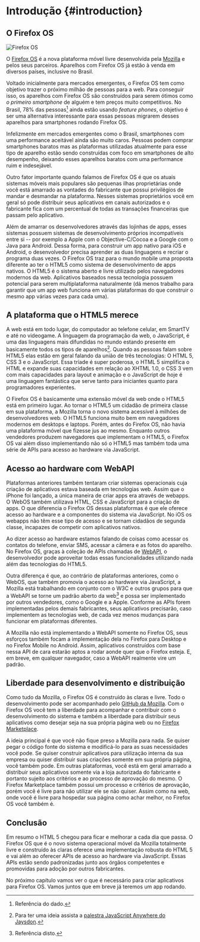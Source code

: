 # Introdução {#introduction}

## O Firefox OS

![Firefox OS](images/originals/firefox_os_simulator.png)

O [Firefox OS](http://www.mozilla.org/pt-BR/firefox/os/) é a nova plataforma móvel livre desenvolvida pela [Mozilla](http://mozilla.org) e pelos seus parceiros. Aparelhos com Firefox OS já estão à venda em diversos países, inclusive no Brasil. 

Voltado inicialmente para mercados emergentes, o Firefox OS tem como objetivo trazer o próximo milhão de pessoas para a web. Para conseguir isso, os aparelhos com Firefox OS são construídos para serem ótimos como *o primeiro smartphone* de alguém e tem preços muito competitivos. No Brasil, 78% das pessoas[^PT-anywhere] ainda estão usando *feature phones*, o objetivo é ser uma alternativa interessante para essas pessoas migrarem desses aparelhos para smartphones rodando Firefox OS. 

[^PT-anywhere]: Referência do dado.

Infelizmente em mercados emergentes como o Brasil, smartphones com uma performance aceitável ainda são muito caros. Pessoas podem comprar smartphones baratos mas as plataformas utilizadas atualmente para esse tipo de aparelho estão sendo construídas com foco em smartphones de alto desempenho, deixando esses aparelhos baratos com uma performance ruim e indesejável. 

Outro fator importante quando falamos de Firefox OS é que os atuais sistemas móveis mais populares são pequenas ilhas proprietárias onde você está amarrado as vontades do fabricante que possui privilégios de mandar e desmandar na plataforma. Nesses sistemas proprietários você em geral só pode distribuir seus aplicativos em canais autorizados e o fabricante fica com um percentual de todas as transações financeiras que passam pelo aplicativo. 

Além de amarrar os desenvolvedores através das lojinhas de apps, esses sistemas possuem sistemas de desenvolvimento próprios incompatíveis entre si -- por exemplo a Apple com o Objective-C/Cocoa e a Google com o Java para Android. Dessa forma, para construir um app nativo para iOS e Android, o desenvolvedor precisa aprender as duas linguagens e recriar o programa duas vezes. O Firefox OS traz para o mundo mobile uma proposta diferente ao ter o HTML5 como sistema de desenvolvimento de apps nativos. O HTML5 é o sistema aberto e livre utilizado pelos navegadores modernos da web. Aplicativos baseados nessa tecnologia possuem potencial para serem multiplataforma naturalmente (dá menos trabalho para garantir que um app web funciona em várias plataformas do que construir o mesmo app várias vezes para cada uma).

## A plataforma que o HTML5 merece

A web está em todo lugar, do computador ao telefone celular, em SmartTV e até no videogame. A linguagem da programação da web, o JavaScript, é uma das linguagens mais difundidas no mundo estando presente em basicamente todos os tipos de aparelhos[^JS-anywhere]. Quando as pessoas falam sobre HTML5 elas estão em geral falando da união de três tecnologias: O HTML 5, CSS 3 e o JavaScript. Essa tríade é super poderosa, o HTML 5 simplifica o HTML e expande suas capacidades em relação ao XHTML 1.0, o CSS 3 vem com mais capacidades para layout e animação e o JavaScript de hoje é uma linguagem fantástica que serve tanto para iniciantes quanto para programadores experientes.

[^JS-anywhere]: Para ter uma ideia assista a [palestra JavaScript Anywhere do Jaysdon](http://jaydson.org/javascript-everywhere-no-fisl-14/).

O Firefox OS é basicamente uma extensão móvel da web onde o HTML5 está em primeiro lugar. Ao tornar o HTML5 um cidadão de primeira classe em sua plataforma, a Mozilla torna o novo sistema acessível à milhões de desenvolvedores web. O HTML5 funciona muito bem em navegadores modernos em desktops e laptops. Porém, antes do Firefox OS, não havia  uma plataforma móvel que fizesse jus ao mesmo. Enquanto outros vendedores produzem navegadores que implementam o HTML5, o Firefox OS vai além disso implementando não só o HTML5 mas também toda uma série de APIs para acesso ao hardware via JavaScript.

## Acesso ao hardware com WebAPI

Plataformas anteriores também tentaram criar sistemas operacionais cuja criação de aplicativos estava baseada em tecnologias web. Assim que o iPhone foi lançado, a única maneira de criar apps era através de webapps. O WebOS também utilizava HTML, CSS e JavaScript para a criação de apps. O que diferencia o Firefox OS dessas plataformas é que ele oferece acesso ao hardware e a componentes do sistema via JavaScript. No iOS os webapps não têm esse tipo de acesso e se tornam cidadãos de segunda classe, incapazes de competir com aplicativos nativos. 

Ao dizer acesso ao hardware estamos falando de coisas como acessar os contatos do telefone, enviar SMS, acessar a câmera e as fotos do aparelho. No Firefox OS, graças à coleção de APIs chamadas de [WebAPI](https://wiki.mozilla.org/WebAPI), o desenvolvedor pode aproveitar todas essas funcionalidades utilizando nada além das tecnologias do HTML5. 

Outra diferença é que, ao contrário de plataformas anteriores, como o WebOS, que também promovia o acesso ao hardware via JavaScript, a Mozilla está trabalhando em conjunto com o W3C e outros grupos para que a WebAPI se torne um padrão aberto da web[^WA-anywhere] e possa ser implementado por outros vendedores, como o Google e a Apple. Conforme as APIs forem implementadas pelos demais fabricantes, seus aplicativos precisarão, caso implementem as tecnologias web, de cada vez menos mudanças para funcionar em plataformas diferentes.

[^WA-anywhere]: Referência disto.

A Mozilla não está implementando a WebAPI somente no Firefox OS, seus esforços também focam a implementação dela no Firefox para Desktop e no Firefox Mobile no Android. Assim, aplicativos construídos com base nessa API de cara estarão aptos a rodar aonde quer que o Firefox esteja. E, em breve, em qualquer navegador, caso a WebAPI realmente vire um padrão.

## Liberdade para desenvolvimento e distribuição

Como tudo da Mozilla, o Firefox OS é construído às claras e livre. Todo o desenvolvimento pode ser acompanhado pelo [GitHub da Mozilla](https://github.com/mozilla-b2g/B2G). Com o Firefox OS você tem a liberdade para acompanhar e contribuir com o desenvolvimento do sistema e também a liberdade para distribuir seus aplicativos como desejar seja na sua própria página web ou no [Firefox Marketplace](https://marketplace.firefox.com/).

A ideia principal é que você não fique preso a Mozilla para nada. Se quiser pegar o código fonte do sistema e modificá-lo para as suas necessidades você pode. Se quiser construir aplicativos para utilização interna da sua empresa ou quiser distribuir suas criações somente em sua própria página, você também pode. Em outras plataformas, você está em geral amarrado a distribuir seus aplicativos somente via a loja autorizada do fabricante e portanto sujeito aos critérios e ao processo de aprovação do mesmo. O Firefox Marketplace também possui um processo e critérios de aprovação, porém você é livre para não utilizar ele se não quiser. Assim como na web, onde você é livre para hospedar sua página como achar melhor, no Firefox OS você também é.

## Conclusão

Em resumo o HTML 5 chegou para ficar e melhorar a cada dia que passa. O Firefox OS que é o novo sistema operacional móvel da Mozilla totalmente livre e construído às claras oferece uma implementação robusta do HTML 5 e vai além ao oferecer APIs de acesso ao hardware via JavaScript. Essas APIs estão sendo padronizadas junto aos órgãos competentes e promovidas para adoção por outros fabricantes.

No próximo capítulo vamos ver o que é necessário para criar aplicativos para Firefox OS. Vamos juntos que em breve já teremos um app rodando.
